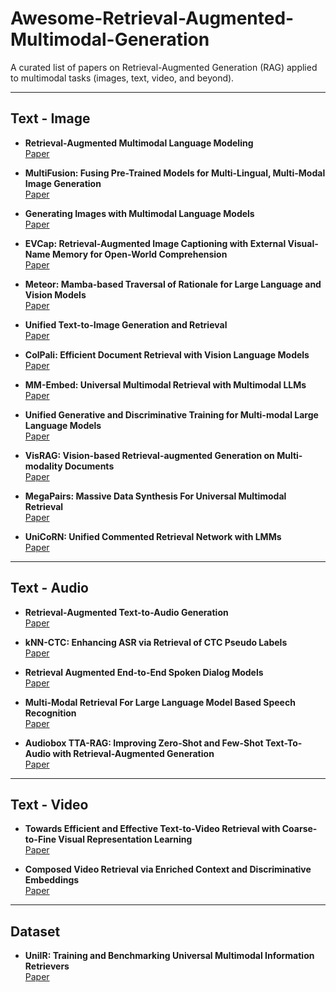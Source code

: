 # Awesome-Retrieval-Augmented-Multimodal-Generation
A curated list of papers on Retrieval-Augmented Generation (RAG) applied to multimodal tasks (images, text, video, and beyond).

---

## Text - Image

- **Retrieval-Augmented Multimodal Language Modeling**  
  [Paper](https://arxiv.org/abs/2211.12561)

- **MultiFusion: Fusing Pre-Trained Models for Multi-Lingual, Multi-Modal Image Generation**  
  [Paper](https://arxiv.org/abs/2305.15296)

- **Generating Images with Multimodal Language Models**  
  [Paper](https://arxiv.org/abs/2305.17216)

- **EVCap: Retrieval-Augmented Image Captioning with External Visual-Name Memory for Open-World Comprehension**  
  [Paper](https://arxiv.org/abs/2311.15879)

- **Meteor: Mamba-based Traversal of Rationale for Large Language and Vision Models**  
  [Paper](https://arxiv.org/abs/2405.15574)

- **Unified Text-to-Image Generation and Retrieval**  
  [Paper](https://arxiv.org/abs/2406.05814)

- **ColPali: Efficient Document Retrieval with Vision Language Models**  
  [Paper](https://arxiv.org/abs/2407.01449)

- **MM-Embed: Universal Multimodal Retrieval with Multimodal LLMs**  
  [Paper](https://arxiv.org/abs/2411.02571)

- **Unified Generative and Discriminative Training for Multi-modal Large Language Models**  
  [Paper](https://arxiv.org/abs/2411.00304)

- **VisRAG: Vision-based Retrieval-augmented Generation on Multi-modality Documents**  
  [Paper](https://arxiv.org/abs/2410.10594)

- **MegaPairs: Massive Data Synthesis For Universal Multimodal Retrieval**  
  [Paper](https://arxiv.org/abs/2412.14475)

- **UniCoRN: Unified Commented Retrieval Network with LMMs**  
  [Paper](https://arxiv.org/abs/2502.08254)

---

## Text - Audio

- **Retrieval-Augmented Text-to-Audio Generation**  
  [Paper](https://arxiv.org/abs/2309.08051)

- **kNN-CTC: Enhancing ASR via Retrieval of CTC Pseudo Labels**  
  [Paper](https://arxiv.org/abs/2312.13560v2)

- **Retrieval Augmented End-to-End Spoken Dialog Models**  
  [Paper](https://arxiv.org/abs/2402.01828)

- **Multi-Modal Retrieval For Large Language Model Based Speech Recognition**  
  [Paper](https://arxiv.org/abs/2406.09618)

- **Audiobox TTA-RAG: Improving Zero-Shot and Few-Shot Text-To-Audio with Retrieval-Augmented Generation**  
  [Paper](https://arxiv.org/abs/2411.05141)

---

## Text - Video

- **Towards Efficient and Effective Text-to-Video Retrieval with Coarse-to-Fine Visual Representation Learning**  
  [Paper](https://arxiv.org/abs/2401.00701)

- **Composed Video Retrieval via Enriched Context and Discriminative Embeddings**  
  [Paper](https://arxiv.org/abs/2403.16997)

---

## Dataset

- **UniIR: Training and Benchmarking Universal Multimodal Information Retrievers**  
  [Paper](https://arxiv.org/abs/2311.17136)
